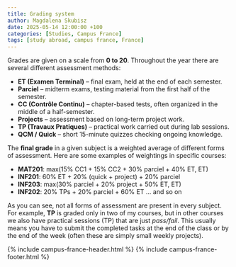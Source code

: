 ```yaml
---
title: Grading system
author: Magdalena Skubisz
date: 2025-05-14 12:00:00 +100
categories: [Studies, Campus France]
tags: [study abroad, campus france, France]
---
```


Grades are given on a scale from **0 to 20**. Throughout the year there are several different assessment methods:

- **ET (Examen Terminal)** – final exam, held at the end of each semester.  
- **Parciel** – midterm exams, testing material from the first half of the semester.  
- **CC (Contrôle Continu)** – chapter-based tests, often organized in the middle of a half-semester.  
- **Projects** – assessment based on long-term project work.  
- **TP (Travaux Pratiques)** – practical work carried out during lab sessions.  
- **QCM / Quick** – short 15-minute quizzes checking ongoing knowledge.  

The **final grade** in a given subject is a weighted average of different forms of assessment. Here are some examples of weightings in specific courses:

- **MAT201**: max(15% CC1 + 15% CC2 + 30% parciel + 40% ET, ET)  
- **INF201**: 60% ET + 20% (quick + project) + 20% parciel  
- **INF203**: max(30% parciel + 20% project + 50% ET, ET)  
- **INF202**: 20% TPs + 20% parciel + 60% ET … and so on  

As you can see, not all forms of assessment are present in every subject. For example, **TP** is graded only in two of my courses, but in other courses we also have practical sessions (TP) that are just *pass/fail*. This usually means you have to submit the completed tasks at the end of the class or by the end of the week (often these are simply small weekly projects).

{% include campus-france-header.html %}
{% include campus-france-footer.html %}